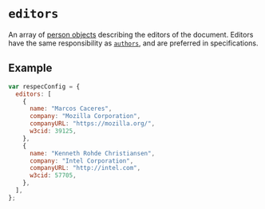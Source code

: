 # `editors`

An array of [person objects](person) describing the editors of the document. Editors have the same responsibility as [`authors`](authors), and are preferred in specifications.

## Example

```js
var respecConfig = {
  editors: [
    {
      name: "Marcos Caceres",
      company: "Mozilla Corporation",
      companyURL: "https://mozilla.org/",
      w3cid: 39125,
    },
    {
      name: "Kenneth Rohde Christiansen",
      company: "Intel Corporation",
      companyURL: "http://intel.com",
      w3cid: 57705,
    },
  ],
};
```
